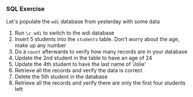 ### SQL Exercise

Let's populate the `wdi` database from yesterday with some data

1. Run `\c wdi` to switch to the wdi database
2. Insert 5 students into the `students` table. Don't worry about the age, make up any number
3. Do a `count` afterwards to verify how many records are in your database
4. Update the 2nd student in the table to have an age of 24
5. Update the 4th student to have the last name of 'Jolie'
6. Retrieve all the records and verify the data is correct 
7. Delete the 5th student in the database
8. Retrieve all the records and verify there are only the first four students left